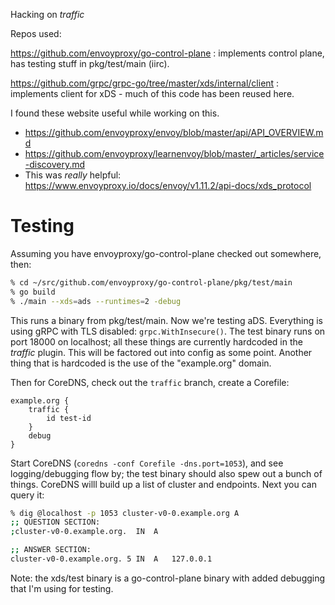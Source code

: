 Hacking on *traffic*

Repos used:

<https://github.com/envoyproxy/go-control-plane>
:   implements control plane, has testing stuff in pkg/test/main (iirc).

<https://github.com/grpc/grpc-go/tree/master/xds/internal/client>
:   implements client for xDS - much of this code has been reused here.

I found these website useful while working on this.

* https://github.com/envoyproxy/envoy/blob/master/api/API_OVERVIEW.md
* https://github.com/envoyproxy/learnenvoy/blob/master/_articles/service-discovery.md
* This was *really* helpful: https://www.envoyproxy.io/docs/envoy/v1.11.2/api-docs/xds_protocol

# Testing

Assuming you have envoyproxy/go-control-plane checked out somewhere, then:

~~~ sh
% cd ~/src/github.com/envoyproxy/go-control-plane/pkg/test/main
% go build
% ./main --xds=ads --runtimes=2 -debug
~~~

This runs a binary from pkg/test/main. Now we're testing aDS. Everything is using gRPC with TLS
disabled: `grpc.WithInsecure()`. The test binary runs on port 18000 on localhost; all these things
are currently hardcoded in the *traffic* plugin. This will be factored out into config as some
point. Another thing that is hardcoded is the use of the "example.org" domain.

Then for CoreDNS, check out the `traffic` branch, create a Corefile:

~~~ Corefile
example.org {
    traffic {
        id test-id
    }
    debug
}
~~~

Start CoreDNS (`coredns -conf Corefile -dns.port=1053`), and see logging/debugging flow by; the
test binary should also spew out a bunch of things. CoreDNS willl build up a list of cluster and
endpoints. Next you can query it:

~~~ sh
% dig @localhost -p 1053 cluster-v0-0.example.org A
;; QUESTION SECTION:
;cluster-v0-0.example.org.	IN	A

;; ANSWER SECTION:
cluster-v0-0.example.org. 5	IN	A	127.0.0.1
~~~

Note: the xds/test binary is a go-control-plane binary with added debugging that I'm using for
testing.
